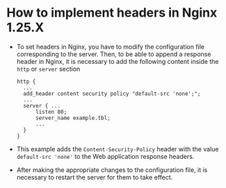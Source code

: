 # How to implement headers in Nginx 1.25.X

* To set headers in Nginx, you have to modify the configuration file corresponding to the server. Then, to be able to append a response header in Nginx, it is necessary to add the following content inside the `http` or `server` section

  ```nginx
  http {
    ...
    add_header content security policy "default-src 'none';";
    ...
    server { ...
        listen 80;
        server_name example.tbl;
        ...
    }
  }
  ```

* This example adds the `Content-Security-Policy` header with the value `default-src 'none'` to the Web application response headers.
* After making the appropriate changes to the configuration file, it is necessary to restart the server for them to take effect.
